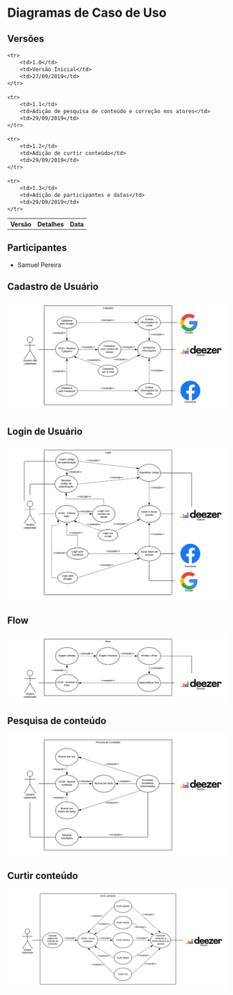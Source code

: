 # Diagramas de Caso de Uso
<div class="line"></div>

## Versões

<table class="versions">
	<tr>
		<th class="version_header">Versão</th>
		<th>Detalhes</th>
		<th>Data</th>
	</tr>

	<tr>
		<td>1.0</td>
		<td>Versão Inicial</td>
		<td>27/09/2019</td>
	</tr>
	
	<tr>
		<td>1.1</td>
		<td>Adição de pesquisa de conteúdo e correção nos atores</td>
		<td>29/09/2019</td>
	</tr>
	
	<tr>
		<td>1.2</td>
		<td>Adição de curtir conteúdo</td>
		<td>29/09/2019</td>
	</tr>
	
	<tr>
		<td>1.3</td>
		<td>Adição de participantes e datas</td>
		<td>29/09/2019</td>
	</tr>
</table>

## Participantes
- Samuel Pereira

## Cadastro de Usuário

<img src="../../assets/images/uso_cadastro.png">

## Login de Usuário

<img src="../../assets/images/uso_login.png">

## Flow

<img src="../../assets/images/uso_flow.png">

## Pesquisa de conteúdo

<img src="../../assets/images/uso_pesquisa.png">

## Curtir conteúdo

<img src="../../assets/images/uso_curtir.png">